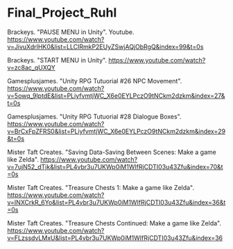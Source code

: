 # Final_Project_Ruhl
 
Brackeys. "PAUSE MENU in Unity". Youtube. https://www.youtube.com/watch?v=JivuXdrIHK0&list=LLCIRmkP2EUyZSwjAQjObRgQ&index=99&t=0s

Brackeys. "START MENU in Unity". https://www.youtube.com/watch?v=zc8ac_qUXQY

Gamesplusjames. "Unity RPG Tutuorial #26 NPC Movement". https://www.youtube.com/watch?v=5owq_9lptdE&list=PLiyfvmtjWC_X6e0EYLPczO9tNCkm2dzkm&index=27&t=0s

Gamesplusjames. "Unity RPG Tutuorial #28 Dialogue Boxes". https://www.youtube.com/watch?v=BrCxFpZFRS0&list=PLiyfvmtjWC_X6e0EYLPczO9tNCkm2dzkm&index=29&t=0s

Mister Taft Creates. "Saving Data-Saving Between Scenes: Make a game like Zelda". https://www.youtube.com/watch?v=7ujN52_dTjk&list=PL4vbr3u7UKWp0iM1WIfRjCDTI03u43Zfu&index=70&t=0s

Mister Taft Creates. "Treasure Chests 1: Make a game like Zelda". https://www.youtube.com/watch?v=INXCrkR_6Yo&list=PL4vbr3u7UKWp0iM1WIfRjCDTI03u43Zfu&index=36&t=0s

Mister Taft Creates. "Treasure Chests Continued: Make a game like Zelda". https://www.youtube.com/watch?v=FLzssdvLMxU&list=PL4vbr3u7UKWp0iM1WIfRjCDTI03u43Zfu&index=36
